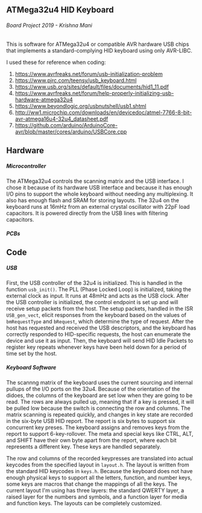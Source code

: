 ## ATMega32u4 HID Keyboard
###### Board Project 2019 - Krishna Mani
This is software for ATMega32u4 or compatible AVR hardware USB chips that implements a standard-complying HID keyboard using only AVR-LIBC.

I used these for reference when coding:

1. https://www.avrfreaks.net/forum/usb-initialization-problem
2. https://www.pjrc.com/teensy/usb_keyboard.html
3. https://www.usb.org/sites/default/files/documents/hid1_11.pdf
4. https://www.avrfreaks.net/forum/help-properly-initializing-usb-hardware-atmega32u4
5. https://www.beyondlogic.org/usbnutshell/usb1.shtml
6. http://ww1.microchip.com/downloads/en/devicedoc/atmel-7766-8-bit-avr-atmega16u4-32u4_datasheet.pdf
7. https://github.com/arduino/ArduinoCore-avr/blob/master/cores/arduino/USBCore.cpp
## Hardware
##### Microcontroller
The ATMega32u4 controls the scanning matrix and the USB interface. I chose it because of its hardware USB interface and because it has enough I/O pins to support the whole keyboard without needing any multiplexing. It also has enough flash and SRAM for storing layouts.
The 32u4 on the keyboard runs at 16mHz from an external crystal oscillator with 22pF load capacitors. It is powered directly from the USB lines with filtering capacitors.
##### PCBs
## Code
##### USB
First, the USB controller of the 32u4 is initialized. This is handled in the function `usb_init()`. The PLL (Phase Locked Loop) is initialized, taking the external clock as input. It runs at 48mHz and acts as the USB clock. After the USB controller is initialized, the control endpoint is set up and will receive setup packets from the host. The setup packets, handled in the ISR `USB_gen_vect`, elicit responses from the keyboard based on the values of `bmRequestType` and `bRequest`, which determine the type of request. After the host has requested and received the USB descriptors, and the keyboard has correctly responded to HID-specific requests, the host can enumerate the device and use it as input. Then, the keyboard will send HID Idle Packets to register key repeats whenever keys have been held down for a period of time set by the host. 

##### Keyboard Software
The scannng matrix of the keyboard uses the current sourcing and internal pullups of the I/O ports on the 32u4. Because of the orientation of the didoes, the columns of the keyboard are set low when they are going to be read. The rows are always pulled up, meaning that if a key is pressed, it will be pulled low because the switch is connecting the row and columns. The matrix scanning is repeated quickly, and changes in key state are recorded in the six-byte USB HID report. The report is six bytes to support six concurrent key preses. The keyboard assigns and removes keys from the report to support 6-key-rollover. The meta and special keys like CTRL, ALT, and SHIFT have their own byte apart from the report, where each bit represents a different key. These keys are handled separately.

The row and columns of the recorded keypresses are translated into actual keycodes from the specified layout in `layout.h`. The layout is written from the standard HID keycodes in `keys.h`. Because the keyboard does not have enough physical keys to support all the letters, function, and number keys, some keys are macros that change the mappings of all the keys. The current layout I'm using has three layers: the standard QWERTY layer, a raised layer for the numbers and symbols, and a function layer for media and function keys. The layouts can be completely customized.


